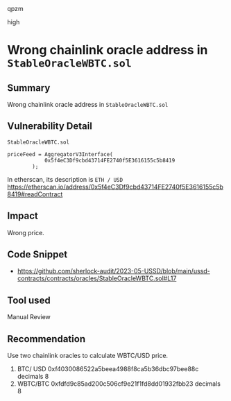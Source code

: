 qpzm

high

# Wrong chainlink oracle address in `StableOracleWBTC.sol`

## Summary
Wrong chainlink oracle address in `StableOracleWBTC.sol`

## Vulnerability Detail
`StableOracleWBTC.sol`
```solidity
priceFeed = AggregatorV3Interface(
            0x5f4eC3Df9cbd43714FE2740f5E3616155c5b8419
        );
```
In etherscan, its description is `ETH / USD` 
https://etherscan.io/address/0x5f4eC3Df9cbd43714FE2740f5E3616155c5b8419#readContract

## Impact
Wrong price.

## Code Snippet
- https://github.com/sherlock-audit/2023-05-USSD/blob/main/ussd-contracts/contracts/oracles/StableOracleWBTC.sol#L17

## Tool used

Manual Review

## Recommendation
Use two chainlink oracles to calculate WBTC/USD price.
1. BTC/ USD 0xf4030086522a5beea4988f8ca5b36dbc97bee88c decimals 8
2. WBTC/BTC 0xfdfd9c85ad200c506cf9e21f1fd8dd01932fbb23 decimals 8
